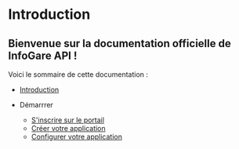 # Introduction

## Bienvenue sur la documentation officielle de InfoGare API !

Voici le sommaire de cette documentation : 

  * [Introduction](/)

  * Démarrrer
    * [S'inscrire sur le portail](/getting-started/signin-to-portal)
    * [Créer votre application](/getting-started/create-app)
    * [Configurer votre application](/getting-started/configure-app)
